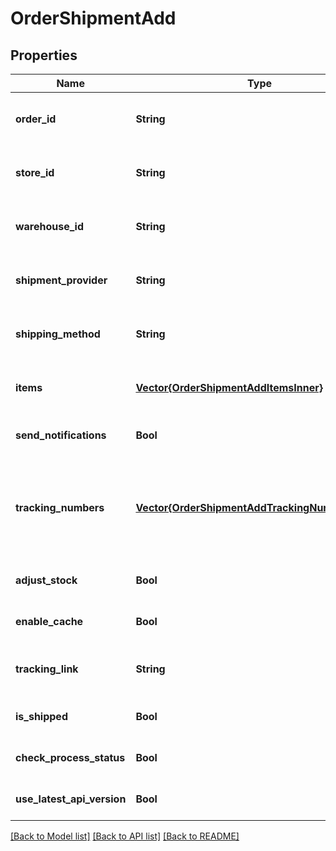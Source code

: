 # OrderShipmentAdd


## Properties
Name | Type | Description | Notes
------------ | ------------- | ------------- | -------------
**order_id** | **String** | Defines the order for which the shipment will be created | [optional] [default to nothing]
**store_id** | **String** | Store Id | [optional] [default to nothing]
**warehouse_id** | **String** | This parameter is used for selecting a warehouse where you need to set/modify a product quantity. | [optional] [default to nothing]
**shipment_provider** | **String** | Defines company name that provide tracking of shipment | [optional] [default to nothing]
**shipping_method** | **String** | Define shipping method | [optional] [default to nothing]
**items** | [**Vector{OrderShipmentAddItemsInner}**](OrderShipmentAddItemsInner.md) | Defines items in the order that will be shipped | [optional] [default to nothing]
**send_notifications** | **Bool** | Send notifications to customer after shipment was created | [optional] [default to false]
**tracking_numbers** | [**Vector{OrderShipmentAddTrackingNumbersInner}**](OrderShipmentAddTrackingNumbersInner.md) | Defines shipment&#39;s tracking numbers that have to be added&lt;/br&gt; How set tracking numbers to appropriate carrier:&lt;ul&gt;&lt;li&gt;tracking_numbers[]&#x3D;a2c.demo1,a2c.demo2 - set default carrier&lt;/li&gt;&lt;li&gt;tracking_numbers[&lt;b&gt;carrier_id&lt;/b&gt;]&#x3D;a2c.demo - set appropriate carrier&lt;/li&gt;&lt;/ul&gt;To get the list of carriers IDs that are available in your store, use the &lt;a href &#x3D; \&quot;https://api2cart.com/docs/#/cart/CartInfo\&quot;&gt;cart.info&lt;/a &gt; method | [optional] [default to nothing]
**adjust_stock** | **Bool** | This parameter is used for adjust stock. | [optional] [default to false]
**enable_cache** | **Bool** | If the value is &#39;true&#39; and order exist in our cache, we will use order.info from cache to prepare shipment items. | [optional] [default to false]
**tracking_link** | **String** | Defines custom tracking link | [optional] [default to nothing]
**is_shipped** | **Bool** | Defines shipment&#39;s status | [optional] [default to true]
**check_process_status** | **Bool** | Disable or enable check process status. Please note that the response will be slower due to additional requests to the store. | [optional] [default to false]
**use_latest_api_version** | **Bool** | Use the latest platform API version | [optional] [default to false]


[[Back to Model list]](../README.md#models) [[Back to API list]](../README.md#api-endpoints) [[Back to README]](../README.md)


